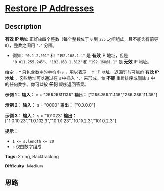 # [Restore IP Addresses][title]

## Description

**有效 IP 地址** 正好由四个整数（每个整数位于 `0` 到 `255` 之间组成，且不能含有前导 `0`），整数之间用 `'.'` 分隔。

  * 例如：`"0.1.2.201"` 和` "192.168.1.1"` 是 **有效** IP 地址，但是 `"0.011.255.245"`、`"192.168.1.312"` 和 `"192.168@1.1"` 是 **无效** IP 地址。

给定一个只包含数字的字符串 `s` ，用以表示一个 IP 地址，返回所有可能的 **有效 IP 地址** ，这些地址可以通过在 `s` 中插入 `'.'`
来形成。你 **不能**  重新排序或删除 `s` 中的任何数字。你可以按 **任何** 顺序返回答案。



**示例 1：**
            **输入：** s = "25525511135"    **输出：** ["255.255.11.135","255.255.111.35"]    

**示例 2：**
            **输入：** s = "0000"    **输出：** ["0.0.0.0"]    

**示例 3：**
            **输入：** s = "101023"    **输出：** ["1.0.10.23","1.0.102.3","10.1.0.23","10.10.2.3","101.0.2.3"]    



**提示：**

  * `1 <= s.length <= 20`
  * `s` 仅由数字组成


**Tags:** String, Backtracking

**Difficulty:** Medium

## 思路

[title]: https://leetcode-cn.com/problems/restore-ip-addresses
